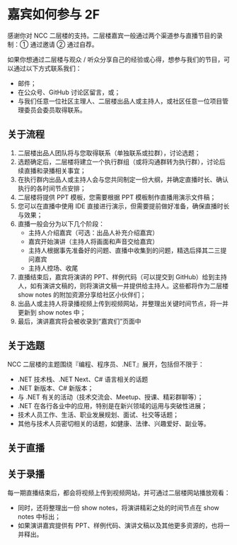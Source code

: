 # 嘉宾如何参与 2F

感谢你对 NCC 二层楼的支持。二层楼嘉宾一般通过两个渠道参与直播节目的录制：① 通过邀请 ② 通过自荐。

如果你想通过二层楼与观众 / 听众分享自己的经验或心得，想参与我们的节目，可以通过以下方式联系我们：

- 邮件；
- 在公众号、GitHub 讨论区留言，或；
- 与我们任意一位社区主理人、二层楼出品人或主持人，或社区任意一位项目管理委员会委员取得联系。



## 关于流程

1. 二层楼出品人团队将与您取得联系（单独联系或拉群），讨论选题；
2. 选题确定后，二层楼将建立一个执行群组（或将沟通群转为执行群），讨论后续直播和录播相关事宜；
3. 在执行群内出品人或主持人会与您共同制定一份大纲，并确定直播时长、确认执行的各时间节点安排；
4. 二层楼将提供 PPT 模板，您需要根据 PPT 模板制作直播用演示文件稿；
5. 您可以在直播中使用 IDE 直接进行演示，但需要提前做好准备，确保直播时长与效果；
6. 直播一般会分为以下几个阶段：
    - 主持人介绍嘉宾（可选：出品人补充介绍嘉宾）
    - 嘉宾开始演讲（主持人将画面和声音交给嘉宾）
    - 主持人根据事先准备好的问题、直播中收集到的问题，精选后择其二三提问嘉宾
    - 主持人控场、收尾
7. 直播结束后，嘉宾将演讲的 PPT、样例代码（可以提交到 GitHub）给到主持人，如有演讲文稿的，则将演讲文稿一并提供给主持人。这些都将作为二层楼 show notes 的附加资源分享给社区小伙伴们；
8. 出品人或主持人将录播视频上传到视频网站，并整理出关键时间节点，将一并更新到 show notes 中；
9. 最后，演讲嘉宾将会被收录到“嘉宾们”页面中



## 关于选题

NCC 二层楼的主题围绕『编程、程序员、.NET』展开，包括但不限于：

- .NET 技术栈、.NET Next、C# 语言相关的话题
- .NET 新版本、C# 新版本；
- 与 .NET 有关的活动（技术交流会、Meetup、授课、精彩群聊等）；
- .NET 在各行各业中的应用，特别是在新兴领域的运用与突破性进展；
- 技术人员工作、生活、职业发展规划、面试、社交等话题；
- 其他与技术人员密切相关的话题，如健康、法律、兴趣爱好、副业等。



## 关于直播



## 关于录播

每一期直播结束后，都会将视频上传到视频网站，并可通过二层楼网站播放观看：

- 同时，还将整理出一份 show notes，将演讲精彩之处的时间节点在 show notes 中标出；
- 如果演讲嘉宾提供有 PPT、样例代码、演讲文稿以及其他更多资源的，也将一并释出。